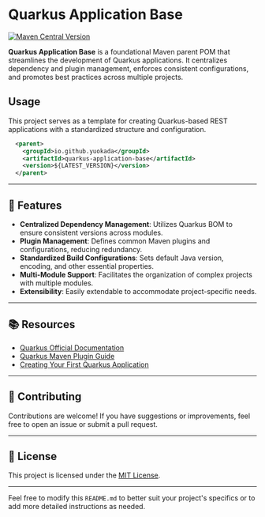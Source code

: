 # Quarkus Application Base
[![Maven Central Version](https://img.shields.io/maven-central/v/io.github.yuokada/quarkus-application-base)](https://central.sonatype.com/artifact/io.github.yuokada/quarkus-application-base)



**Quarkus Application Base** is a foundational Maven parent POM that streamlines the development of Quarkus applications. 
It centralizes dependency and plugin management, enforces consistent configurations, and promotes best practices across multiple projects.

## Usage
This project serves as a template for creating Quarkus-based REST applications with a standardized structure and configuration.

```xml
  <parent>
    <groupId>io.github.yuokada</groupId>
    <artifactId>quarkus-application-base</artifactId>
    <version>${LATEST_VERSION}</version>
  </parent>
```

---

## 🚀 Features

- **Centralized Dependency Management**: Utilizes Quarkus BOM to ensure consistent versions across modules.
- **Plugin Management**: Defines common Maven plugins and configurations, reducing redundancy.
- **Standardized Build Configurations**: Sets default Java version, encoding, and other essential properties.
- **Multi-Module Support**: Facilitates the organization of complex projects with multiple modules.
- **Extensibility**: Easily extendable to accommodate project-specific needs.

---

## 📚 Resources

- [Quarkus Official Documentation](https://quarkus.io/guides/)
- [Quarkus Maven Plugin Guide](https://quarkus.io/guides/maven-tooling)
- [Creating Your First Quarkus Application](https://quarkus.io/guides/getting-started)

---

## 🤝 Contributing

Contributions are welcome! If you have suggestions or improvements, feel free to open an issue or submit a pull request.

---

## 📝 License

This project is licensed under the [MIT License](LICENSE).

---

Feel free to modify this `README.md` to better suit your project's specifics or to add more detailed instructions as needed. 
